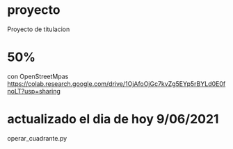 # proyecto
 Proyecto de titulacion

 # 50%
 con OpenStreetMpas
 https://colab.research.google.com/drive/1OjAfoOjGc7kvZg5EYp5rBYLd0E0fnoLT?usp=sharing

 # actualizado el dia de hoy 9/06/2021
 operar_cuadrante.py
